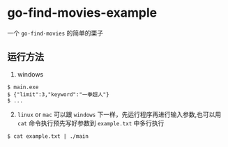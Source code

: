 # go-find-movies-example
一个 `go-find-movies` 的简单的栗子

## 运行方法
 1. windows
 ```
 $ main.exe
 $ {"limit":3,"keyword":"一拳超人"}
 $ ...
 ```

 2. `linux` or `mac`
 可以跟 `windows` 下一样，先运行程序再进行输入参数,也可以用 `cat` 命令执行预先写好参数到 `example.txt` 中多行执行
 ```
 $ cat example.txt | ./main
 ```

